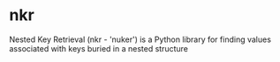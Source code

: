# nkr
Nested Key Retrieval (nkr - 'nuker') is a Python library for finding values associated with keys buried in a nested structure
